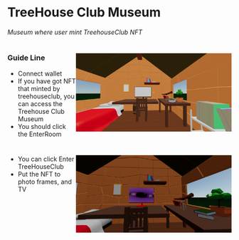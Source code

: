 # TreeHouse Club Museum
<i>Museum where user mint TreehouseClub NFT</i>
#
<img align="right" width="350" src="./image.png"></img>
### Guide Line
- Connect wallet 
- If you have got NFT that minted by treehouseclub, you can access the Treehouse Club Museum
- You should click the EnterRoom
#
<img align="right" width="350" src="./room.png"></img>
- You can click Enter TreeHouseClub
- Put the NFT to photo frames, and TV
